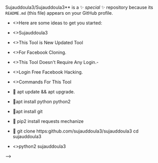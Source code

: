 Sujauddoula3/Sujauddoula3** is a ✨ _special_ ✨ repository because its `README.md` (this file) appears on your GitHub profile.

- <>Here are some ideas to get you started:
- <>Sujauddoula3
- <>This Tool is New Updated Tool
- <>For Facebook Cloning.
- <>This Tool Doesn't Require Any Login.-
- <>Login Free Facebook Hacking.
- <>Commands For This Tool


- 🔭 apt update && apt upgrade.
- 🌱apt install python python2
- 👯apt install git
- 🤔 pip2 install requests mechanize
- 💬 git clone https:github.com/sujauddoula3/sujauddoula3
cd sujauddoula3
- <>python2 sujauddoula3


-->
